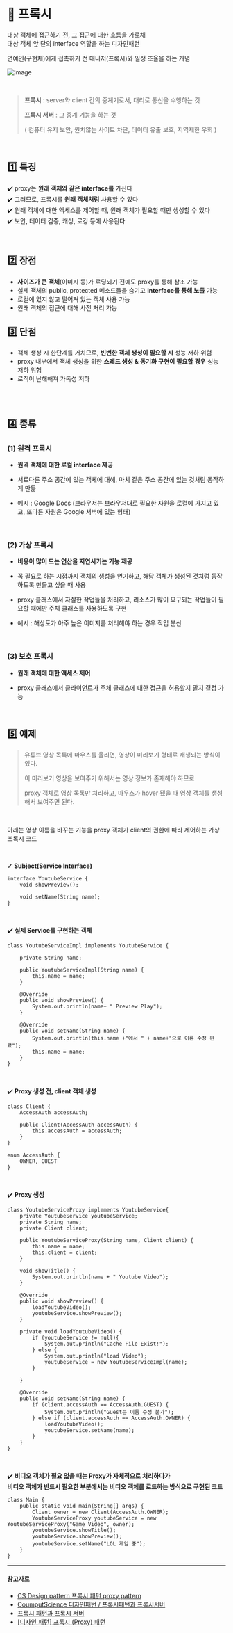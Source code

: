 # 📌 프록시

대상 객체에 접근하기 전, 그 접근에 대한 흐름을 가로채  
대상 객체 앞 단의 interface 역할을 하는 디자인패턴  

  연예인(구현체)에게 접촉하기 전 매니저(프록시)와 일정 조율을 하는 개념

![image](https://github.com/SeoYeonBae/CS_study/assets/63834758/57bdb44d-9391-496f-9671-0c5da1531d61)


<br>


> **프록시** : server와 client 간의 중계기로서, 대리로 통신을 수행하는 것
>
> **프록시 서버** : 그 중계 기능을 하는 것
>
> ( 컴퓨터 유지 보안, 원치않는 사이트 차단, 데이터 유출 보호, 지역제한 우회 )


<br>

## 1️⃣ 특징

✔️ proxy는 **원래 객체와 같은 interface를** 가진다  
✔️ 그러므로, 프록시를 **원래 객체처럼** 사용할 수 있다  
✔️ 원래 객체에 대한 액세스를 제어할 때, 원래 객체가 필요할 때만 생성할 수 있다  
✔️ 보안, 데이터 검증, 캐싱, 로깅 등에 사용된다  

<br>

## 2️⃣ 장점
- **사이즈가 큰 객체**(이미지 등)가 로딩되기 전에도 proxy를 통해 참조 가능  
- 실제 객체의 public, protected 메소드들을 숨기고 **interface를 통해 노출** 가능  
- 로컬에 있지 않고 떨어져 있는 객체 사용 가능  
- 원래 객체의 접근에 대해 사전 처리 가능  

## 3️⃣ 단점
- 객체 생성 시 한단계를 거치므로, **빈번한 객체 생성이 필요할 시** 성능 저하 위험  
- proxy 내부에서 객체 생성을 위한 **스레드 생성 & 동기화 구현이 필요할 경우** 성능 저하 위험  
- 로직이 난해해져 가독성 저하  

<br>
<br>

## 4️⃣ 종류
 ### (1) **원격 프록시**
  - **원격 객체에 대한 로컬 interface 제공**  
  
  - 서로다른 주소 공간에 있는 객체에 대해, 마치 같은 주소 공간에 있는 것처럼 동작하게 만듦
  
  - 예시 : Google Docs (브라우저는 브라우저대로 필요한 자원을 로컬에 가지고 있고, 또다른 자원은 Google 서버에 있는 형태)

<br>

 ### (2) **가상 프록시**
  - **비용이 많이 드는 연산을 지연시키는 기능 제공**
  
  - 꼭 필요로 하는 시점까지 객체의 생성을 연기하고, 해당 객체가 생성된 것처럼 동작하도록 만들고 싶을 때 사용  
  
  - proxy 클래스에서 자잘한 작업들을 처리하고, 리소스가 많이 요구되는 작업들이 필요할 때에만 주체 클래스를 사용하도록 구현  
  
  - 예시 : 해상도가 아주 높은 이미지를 처리해야 하는 경우 작업 분산

<br>
  
 ### (3) **보호 프록시**
  - **원래 객체에 대한 액세스 제어**
  
  - proxy 클래스에서 클라이언트가 주체 클래스에 대한 접근을 허용할지 말지 결정 가능

<br>

## 5️⃣ 예제

> 유튜브 영상 목록에 마우스를 올리면, 영상이 미리보기 형태로 재생되는 방식이 있다.
>
> 이 미리보기 영상을 보여주기 위해서는 영상 정보가 존재해야 하므로
>
> proxy 객체로 영상 목록만 처리하고, 마우스가 hover 됐을 때 영상 객체를 생성해서 보여주면 된다.

<br>

아래는 영상 이름을 바꾸는 기능을
proxy 객체가 client의 권한에 따라 제어하는 가상 프록시 코드

<br>


✔ **Subject(Service Interface)**
```
interface YoutubeService {
    void showPreview();

    void setName(String name);
}
```

<br>

✔️ **실제 Service를 구현하는 객체**
```
class YoutubeServiceImpl implements YoutubeService {

    private String name;

    public YoutubeServiceImpl(String name) {
        this.name = name;
    }

    @Override
    public void showPreview() {
        System.out.println(name+ " Preview Play");
    }

    @Override
    public void setName(String name) {
        System.out.println(this.name +"에서 " + name+"으로 이름 수정 완료");
        this.name = name;
    }
}
```

<br>

✔️ **Proxy 생성 전, client 객체 생성**
```
class Client {
    AccessAuth accessAuth;

    public Client(AccessAuth accessAuth) {
        this.accessAuth = accessAuth;
    }
}

enum AccessAuth {
    OWNER, GUEST
}

```

<br>

✔️ **Proxy 생성**

```
class YoutubeServiceProxy implements YoutubeService{
    private YoutubeService youtubeService;
    private String name;
    private Client client;

    public YoutubeServiceProxy(String name, Client client) {
        this.name = name;
        this.client = client;
    }

    void showTitle() {
        System.out.println(name + " Youtube Video");
    }

    @Override
    public void showPreview() {
        loadYoutubeVideo();
        youtubeService.showPreview();
    }

    private void loadYoutubeVideo() {
        if (youtubeService != null){
            System.out.println("Cache File Exist!");
        } else {
            System.out.println("load Video");
            youtubeService = new YoutubeServiceImpl(name);
        }

    }

    @Override
    public void setName(String name) {
        if (client.accessAuth == AccessAuth.GUEST) {
            System.out.println("Guest는 이름 수정 불가");
        } else if (client.accessAuth == AccessAuth.OWNER) {
            loadYoutubeVideo();
            youtubeService.setName(name);
        }
    }
}
```

<br>

✔️ **비디오 객체가 필요 없을 때는 Proxy가 자체적으로 처리하다가  
비디오 객체가 반드시 필요한 부분에서는 비디오 객체를 로드하는 방식으로 구현된 코드**

    
```
class Main {
    public static void main(String[] args) {
        Client owner = new Client(AccessAuth.OWNER);
        YoutubeServiceProxy youtubeService = new YoutubeServiceProxy("Game Video", owner);
        youtubeService.showTitle();
        youtubeService.showPreview();
        youtubeService.setName("LOL 게임 중");
    }
}
```


<hr>

#### 참고자료

- [CS Design pattern 프록시 패턴 proxy pattern](https://velog.io/@foccy/CS-Design-pattern-%ED%94%84%EB%A1%9D%EC%8B%9C%ED%8C%A8%ED%84%B4-proxy-pattern)
- [CoumputScience 디자인패턴 / 프록시패턴과 프록시서버](https://hyejin283.tistory.com/129)
- [프록시 패턴과 프록시 서버](https://thebook.io/080326/0027/)
- [[디자인 패턴] 프록시 (Proxy) 패턴](https://jgeun97.tistory.com/287)
